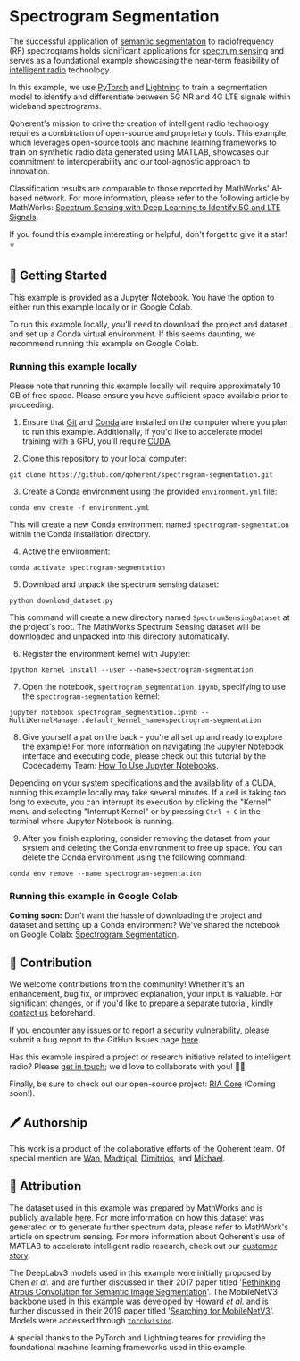 # Spectrogram Segmentation

The successful application of [semantic segmentation](https://www.ibm.com/topics/semantic-segmentation) to radiofrequency (RF) spectrograms holds significant applications 
for [spectrum sensing](https://iopscience.iop.org/article/10.1088/1742-6596/2261/1/012016#:~:text=In%20cognitive%20radio%2C%20spectrum%20sensing,user%20can%20use%20the%20spectrum.) and serves as a foundational example showcasing the near-term feasibility of 
[intelligent radio](https://www.qoherent.ai/intelligentradio/) technology.

In this example, we use [PyTorch](https://pytorch.org/) and [Lightning](https://lightning.ai/docs/pytorch/stable/) to train a segmentation model to identify and
differentiate between 5G NR and 4G LTE signals within wideband spectrograms.

Qoherent's mission to drive the creation of intelligent radio technology requires a combination of open-source and 
proprietary tools. This example, which leverages open-source tools and machine learning frameworks to train on 
synthetic radio data generated using MATLAB, showcases our commitment to interoperability and our tool-agnostic 
approach to innovation.

Classification results are comparable to those reported by MathWorks' AI-based network. For more information, 
please refer to the following article by MathWorks:
[Spectrum Sensing with Deep Learning to Identify 5G and LTE Signals](https://www.mathworks.com/help/comm/ug/spectrum-sensing-with-deep-learning-to-identify-5g-and-lte-signals.html).

If you found this example interesting or helpful, don't forget to give it a star! ⭐


## 🚀 Getting Started

This example is provided as a Jupyter Notebook. You have the option to either run this example locally or in Google 
Colab.

To run this example locally, you'll need to download the project and dataset and set up a Conda 
virtual environment. If this seems daunting, we recommend running this example on Google Colab.

### Running this example locally

Please note that running this example locally will require approximately 10 GB of free space. Please ensure you 
have sufficient space available prior to proceeding.

1. Ensure that [Git](https://git-scm.com/downloads) and [Conda](https://conda.io/projects/conda/en/latest/user-guide/install/index.html) are installed on the computer where you plan to run this example. 
Additionally, if you'd like to accelerate model training with a GPU, you'll require [CUDA](https://docs.nvidia.com/cuda/cuda-quick-start-guide/index.html).


2. Clone this repository to your local computer:
```commandline
git clone https://github.com/qoherent/spectrogram-segmentation.git
```


3. Create a Conda environment using the provided `environment.yml` file:
```commandline
conda env create -f environment.yml
```
This will create a new Conda environment named `spectrogram-segmentation` within the Conda installation directory.


4. Active the environment:
```commandline
conda activate spectrogram-segmentation
```


5. Download and unpack the spectrum sensing dataset:
```commandline
python download_dataset.py
```
This command will create a new directory named `SpectrumSensingDataset` at the project's root. The 
MathWorks Spectrum Sensing dataset will be downloaded and unpacked into this directory automatically.


6. Register the environment kernel with Jupyter:
```commandline
ipython kernel install --user --name=spectrogram-segmentation
```


7. Open the notebook, `spectrogram_segmentation.ipynb`, specifying to use the `spectrogram-segmentation` kernel:
```commandline
jupyter notebook spectrogram_segmentation.ipynb --MultiKernelManager.default_kernel_name=spectrogram-segmentation
```


8. Give yourself a pat on the back - you're all set up and ready to explore the example! For more information on 
navigating the Jupyter Notebook interface and executing code, please check out this tutorial by the Codecademy 
Team: [How To Use Jupyter Notebooks](https://www.codecademy.com/article/how-to-use-jupyter-notebooks).

Depending on your system specifications and the availability of a CUDA, running this example locally may take 
several minutes. If a cell is taking too long to execute, you can interrupt its execution by clicking the "Kernel" 
menu and selecting "Interrupt Kernel" or by pressing `Ctrl + C` in the terminal where Jupyter Notebook is running.


9. After you finish exploring, consider removing the dataset from your system and deleting the Conda environment to 
free up space. You can delete the Conda environment using the following command:
```commandline
conda env remove --name spectrogram-segmentation
```

### Running this example in Google Colab

**Coming soon:** Don't want the hassle of downloading the project and dataset and setting up a Conda environment? 
We've shared the notebook on Google Colab: [Spectrogram Segmentation]().


## 🤝 Contribution

We welcome contributions from the community! Whether it's an enhancement, bug fix, or improved explanation, 
your input is valuable. For significant changes, or if you'd like to prepare a separate tutorial, kindly 
[contact us](mailto:info@qoherent.ai) beforehand.

If you encounter any issues or to report a security vulnerability, please submit a bug report to the GitHub Issues 
page [here](https://github.com/qoherent/spectrogram-segmentation/issues).

Has this example inspired a project or research initiative related to intelligent radio? Please [get in touch](mailto:info@qoherent.ai); 
we'd love to collaborate with you! 📡🚀

Finally, be sure to check out our open-source project: [RIA Core](https://github.com/qoherent/ria) (Coming soon!).


## 🖊️ Authorship

This work is a product of the collaborative efforts of the Qoherent team. Of special mention are [Wan](https://github.com/wan-sdr), 
[Madrigal](https://github.com/MadrigalDW), [Dimitrios](https://github.com/DimitriosK), and [Michael](https://github.com/mrl280).


## 🙏 Attribution

The dataset used in this example was prepared by MathWorks and is publicly available [here](https://www.mathworks.com/supportfiles/spc/SpectrumSensing/SpectrumSenseTrainingDataNetwork.tar.gz). For more information 
on how this dataset was generated or to generate further spectrum data, please refer to MathWork's article on spectrum 
sensing. For more information about Qoherent's use of MATLAB to accelerate intelligent radio research, check out our 
[customer story](https://www.mathworks.com/company/user_stories/qoherent-uses-matlab-to-accelerate-research-on-next-generation-ai-for-wireless.html).

The DeepLabv3 models used in this example were initially proposed by Chen _et al._ and are further discussed 
in their 2017 paper titled '[Rethinking Atrous Convolution for Semantic Image Segmentation](https://arxiv.org/abs/1706.05587)'. The MobileNetV3 
backbone used in this example was developed by Howard _et al._ and is further discussed in their 2019 paper titled 
'[Searching for MobileNetV3](https://arxiv.org/abs/1905.02244)'. Models were accessed through [`torchvision`](https://pytorch.org/vision/stable/models/deeplabv3.html).

A special thanks to the PyTorch and Lightning teams for providing the foundational machine learning frameworks used in 
this example.
